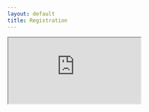 ```yaml
---
layout: default
title: Registration
---
```

<div class="embed-responsive embed-responsive-1by1">
  <iframe class="embed-responsive-item" src="https://lfitaskforce.github.io/meeting-registration-form/index.html?backend=SERVER_URL&secret=SECRET_KEY" allowfullscreen></iframe>
</div>
